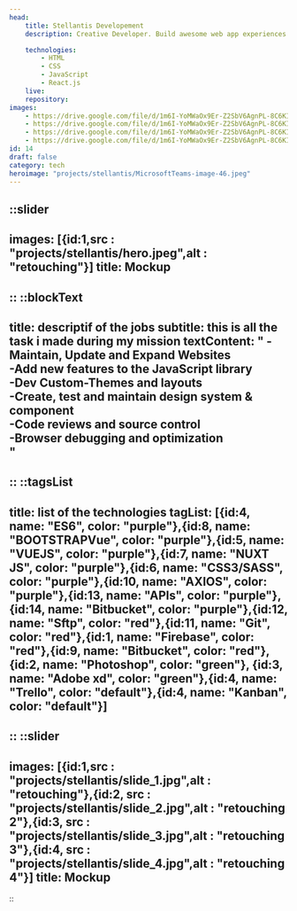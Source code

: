 ```yaml
---
head:
    title: Stellantis Developement 
    description: Creative Developer. Build awesome web app experiences using VueJS. Translate designs and wireframes into quality code

    technologies: 
        - HTML
        - CSS
        - JavaScript
        - React.js
    live: 
    repository: 
images:
    - https://drive.google.com/file/d/1m6I-YoMWaOx9Er-Z2SbV6AgnPL-8C6KI/view?usp=sharing
    - https://drive.google.com/file/d/1m6I-YoMWaOx9Er-Z2SbV6AgnPL-8C6KI/view?usp=sharing
    - https://drive.google.com/file/d/1m6I-YoMWaOx9Er-Z2SbV6AgnPL-8C6KI/view?usp=sharing
    - https://drive.google.com/file/d/1m6I-YoMWaOx9Er-Z2SbV6AgnPL-8C6KI/view?usp=sharing
id: 14
draft: false
category: tech
heroimage: "projects/stellantis/MicrosoftTeams-image-46.jpeg"
---
```

::slider
---
images: [{id:1,src : "projects/stellantis/hero.jpeg",alt : "retouching"}]
title: Mockup
---
::
::blockText
---
title: descriptif of the jobs
subtitle: this is all the task i made during my mission
textContent: "
-Maintain, Update and Expand  Websites <br/>
-Add new features to the JavaScript library <br/>
-Dev Custom-Themes and layouts<br/>
-Create, test and maintain design system & component<br/>
-Code reviews and source control<br/>
-Browser debugging and optimization<br/>
"
---
::
::tagsList
---
title: list of the technologies
tagList: [{id:4, name: "ES6", color: "purple"},{id:8, name: "BOOTSTRAPVue", color: "purple"},{id:5, name: "VUEJS", color: "purple"},{id:7, name: "NUXT JS", color: "purple"},{id:6, name: "CSS3/SASS", color: "purple"},{id:10, name: "AXIOS", color: "purple"},{id:13, name: "APIs", color: "purple"},{id:14, name: "Bitbucket", color: "purple"},{id:12, name: "Sftp", color: "red"},{id:11, name: "Git", color: "red"},{id:1, name: "Firebase", color: "red"},{id:9, name: "Bitbucket", color: "red"}, {id:2, name: "Photoshop", color: "green"}, {id:3, name: "Adobe xd", color: "green"},{id:4, name: "Trello", color: "default"},{id:4, name: "Kanban", color: "default"}]
---
::
::slider
---
images: [{id:1,src : "projects/stellantis/slide_1.jpg",alt : "retouching"},{id:2, src : "projects/stellantis/slide_2.jpg",alt : "retouching 2"},{id:3, src : "projects/stellantis/slide_3.jpg",alt : "retouching 3"},{id:4, src : "projects/stellantis/slide_4.jpg",alt : "retouching 4"}]
title: Mockup
---
::




